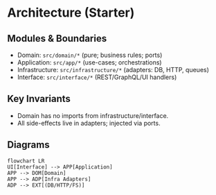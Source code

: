 # Architecture (Starter)

## Modules & Boundaries
- Domain: `src/domain/*` (pure; business rules; ports)
- Application: `src/app/*` (use-cases; orchestrations)
- Infrastructure: `src/infrastructure/*` (adapters: DB, HTTP, queues)
- Interface: `src/interface/*` (REST/GraphQL/UI handlers)

## Key Invariants
- Domain has no imports from infrastructure/interface.
- All side-effects live in adapters; injected via ports.

## Diagrams
<!-- Optionally use Mermaid -->
```mermaid
flowchart LR
UI[Interface] --> APP[Application]
APP --> DOM[Domain]
APP --> ADP[Infra Adapters]
ADP --> EXT[(DB/HTTP/FS)]
